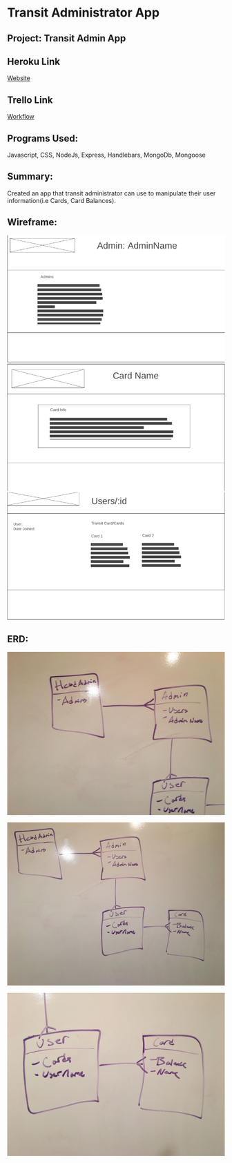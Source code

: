 # Transit Administrator App

## Project: Transit Admin App

## Heroku Link 
[Website](https://glacial-spire-99609.herokuapp.com/)

## Trello Link 
[Workflow](https://trello.com/b/vgvjfJDT/project-2)

## Programs Used: 
Javascript, CSS, NodeJs, Express, Handlebars, MongoDb, Mongoose

## Summary: 
Created an app that transit administrator can use to manipulate their user information(i.e Cards, Card Balances).

## Wireframe:
![Wireframe](https://github.com/Imrager/TransitAdministrator/blob/master/public/images/Head%20Admin.png)
![Wireframe](https://github.com/Imrager/TransitAdministrator/blob/master/public/images/card.png)
![Wireframe](https://github.com/Imrager/TransitAdministrator/blob/master/public/images/user.png)

## ERD:
![ERD](https://github.com/Imrager/TransitAdministrator/blob/master/public/images/ERD1.jpg)

![ERD](https://github.com/Imrager/TransitAdministrator/blob/master/public/images/ERD2.jpg) 

![ERD](https://github.com/Imrager/TransitAdministrator/blob/master/public/images/ERD3.jpg) 


